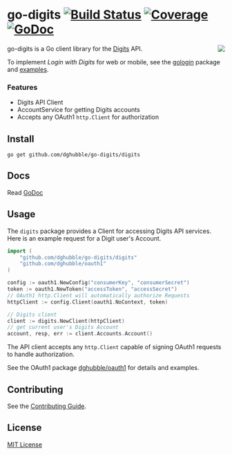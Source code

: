 
# go-digits [![Build Status](https://travis-ci.org/dghubble/go-digits.png)](https://travis-ci.org/dghubble/go-digits) [![Coverage](http://gocover.io/_badge/github.com/dghubble/go-digits/digits)](http://gocover.io/github.com/dghubble/go-digits/digits) [![GoDoc](http://godoc.org/github.com/dghubble/go-digits?status.png)](http://godoc.org/github.com/dghubble/go-digits)
<img align="right" src="http://storage.googleapis.com/dghubble/digits-gopher.png">

go-digits is a Go client library for the [Digits](https://get.digits.com/) API.

To implement *Login with Digits* for web or mobile, see the [gologin](https://github.com/dghubble/gologin) package and [examples](https://github.com/dghubble/gologin/tree/master/examples/digits).

### Features

* Digits API Client
* AccountService for getting Digits accounts
* Accepts any OAuth1 `http.Client` for authorization

## Install

    go get github.com/dghubble/go-digits/digits

## Docs

Read [GoDoc](https://godoc.org/github.com/dghubble/go-digits)

## Usage

The `digits` package provides a Client for accessing Digits API services. Here is an example request for a Digit user's Account.

```go
import (
    "github.com/dghubble/go-digits/digits"
    "github.com/dghubble/oauth1"
)

config := oauth1.NewConfig("consumerKey", "consumerSecret")
token := oauth1.NewToken("accessToken", "accessSecret")
// OAuth1 http.Client will automatically authorize Requests
httpClient := config.Client(oauth1.NoContext, token)

// Digits client
client := digits.NewClient(httpClient)
// get current user's Digits Account
account, resp, err := client.Accounts.Account()
```

The API client accepts any `http.Client` capable of signing OAuth1 requests to handle authorization.

See the OAuth1 package [dghubble/oauth1](https://github.com/dghubble/oauth1) for details and examples.

## Contributing

See the [Contributing Guide](https://gist.github.com/dghubble/be682c123727f70bcfe7).

## License

[MIT License](LICENSE)


